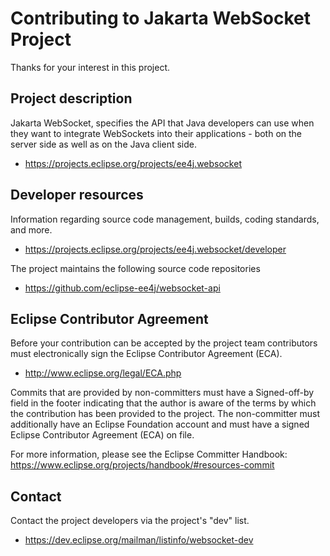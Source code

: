 # Contributing to Jakarta WebSocket Project

Thanks for your interest in this project.

## Project description

Jakarta WebSocket, specifies the API that Java developers can use
when they want to integrate WebSockets into their applications - both on the
server side as well as on the Java client side.

* https://projects.eclipse.org/projects/ee4j.websocket

## Developer resources

Information regarding source code management, builds, coding standards, and
more.

* https://projects.eclipse.org/projects/ee4j.websocket/developer

The project maintains the following source code repositories

* https://github.com/eclipse-ee4j/websocket-api

## Eclipse Contributor Agreement

Before your contribution can be accepted by the project team contributors must
electronically sign the Eclipse Contributor Agreement (ECA).

* http://www.eclipse.org/legal/ECA.php

Commits that are provided by non-committers must have a Signed-off-by field in
the footer indicating that the author is aware of the terms by which the
contribution has been provided to the project. The non-committer must
additionally have an Eclipse Foundation account and must have a signed Eclipse
Contributor Agreement (ECA) on file.

For more information, please see the Eclipse Committer Handbook:
https://www.eclipse.org/projects/handbook/#resources-commit

## Contact

Contact the project developers via the project's "dev" list.

* https://dev.eclipse.org/mailman/listinfo/websocket-dev
